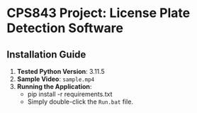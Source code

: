 # CPS843 Project: License Plate Detection Software

## Installation Guide

1. **Tested Python Version**: 3.11.5
2. **Sample Video**: `sample.mp4`
3. **Running the Application**:
   - pip install -r requirements.txt
   - Simply double-click the `Run.bat` file.